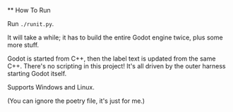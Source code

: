 ** How To Run

Run `./runit.py`.

It will take a while; it has to build the entire Godot engine twice, plus some more stuff.

Godot is started from C++, then the label text is updated from the same C++. There's no scripting in this project! It's all driven by the outer harness starting Godot itself.

Supports Windows and Linux.

(You can ignore the poetry file, it's just for me.)